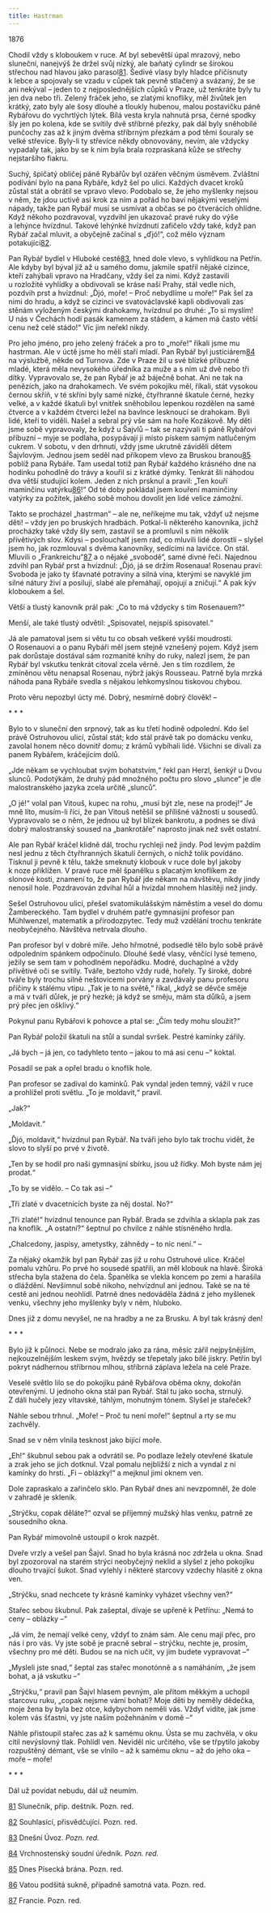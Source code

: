 ```yaml
---
title: Hastrman
---
```


1876

Chodil vždy s kloboukem v ruce. Ať byl sebevětší úpal mrazový, nebo sluneční, nanejvýš že držel svůj nízký, ale baňatý cylindr se širokou střechou nad hlavou jako parasol[81](#footnote-27518-81). Šedivé vlasy byly hladce přičísnuty k lebce a spojovaly se vzadu v cůpek tak pevně stlačený a svázaný, že se ani nekýval – jeden to z nejposlednějších cůpků v Praze, už tenkráte byly tu jen dva nebo tři. Zelený fráček jeho, se zlatými knoflíky, měl živůtek jen krátký, zato byly ale šosy dlouhé a tloukly hubenou, malou postavičku páně Rybářovu do vychrtlých lýtek. Bílá vesta kryla nahnutá prsa, černé spodky šly jen po kolena, kde se svítily dvě stříbrné přezky, pak dál byly sněhobílé punčochy zas až k jiným dvěma stříbrným přezkám a pod těmi šouraly se velké střevíce. Byly-li ty střevíce někdy obnovovány, nevím, ale vždycky vypadaly tak, jako by se k nim byla brala rozpraskaná kůže se střechy nejstaršího fiakru.

Suchý, špičatý obličej páně Rybářův byl ozářen věčným úsměvem. Zvláštní podívání bylo na pana Rybáře, když šel po ulici. Každých dvacet kroků zůstal stát a obrátil se vpravo vlevo. Podobalo se, že jeho myšlenky nejsou v něm, že jdou uctivě asi krok za ním a pořád ho baví nějakými veselými nápady, takže pan Rybář musí se usmívat a občas se po čtverácích ohlídne. Když někoho pozdravoval, vyzdvihl jen ukazovač pravé ruky do výše a lehýnce hvízdnul. Takové lehýnké hvízdnutí zafičelo vždy také, když pan Rybář začal mluvit, a obyčejně začínal s „ďjó!“, což mělo význam potakující[82](#footnote-27518-82).

Pan Rybář bydlel v Hluboké cestě[83](#footnote-27518-83), hned dole vlevo, s vyhlídkou na Petřín. Ale kdyby byl býval již až u samého domu, jakmile spatřil nějaké cizince, kteří zahýbali vpravo na Hradčany, vždy šel za nimi. Když zastavili u rozložité vyhlídky a obdivovali se kráse naší Prahy, stál vedle nich, pozdvih prst a hvízdnul: „Ďjó, moře! – Proč nebydlíme u moře!“ Pak šel za nimi do hradu, a když se cizinci ve svatováclavské kapli obdivovali zas stěnám vyloženým českými drahokamy, hvízdnul po druhé: „To si myslím! U nás v Čechách hodí pasák kamenem za stádem, a kámen má často větší cenu než celé stádo!“ Víc jim neřekl nikdy.

Pro jeho jméno, pro jeho zelený fráček a pro to „moře!“ říkali jsme mu hastrman. Ale v úctě jsme ho měli staří mladí. Pan Rybář byl justiciárem[84](#footnote-27518-84) na výslužbě, někde od Turnova. Zde v Praze žil u své blízké příbuzné mladé, která měla nevysokého úředníka za muže a s ním už dvě nebo tři dítky. Vypravovalo se, že pan Rybář je až báječně bohat. Ani ne tak na penězích, jako na drahokamech. Ve svém pokojíku měl, říkali, stát vysokou černou skříň, v té skříni byly samé nízké, čtyřhranné škatule černé, hezky velké, a v každé škatuli byl vnitřek sněhobílou lepenkou rozdělen na samé čtverce a v každém čtverci ležel na bavlnce lesknoucí se drahokam. Byli lidé, kteří to viděli. Našel a sebral prý vše sám na hoře Kozákově. My děti jsme sobě vypravovaly, že když u Šajvlů – tak se nazývali ti páně Rybářovi příbuzní – myje se podlaha, posypávají ji místo pískem samým natlučeným cukrem. V sobotu, v den drhnutí, vždy jsme ukrutně záviděli dětem Šajvlovým. Jednou jsem seděl nad příkopem vlevo za Bruskou branou[85](#footnote-27518-85) poblíž pana Rybáře. Tam usedal totiž pan Rybář každého krásného dne na hodinku pohodlně do trávy a kouřil si z krátké dýmky. Tenkrát šli náhodou dva větší studující kolem. Jeden z nich prsknul a pravil: „Ten kouří maminčinu vatýrku[86](#footnote-27518-86)!“ Od té doby pokládal jsem kouření maminčiny vatýrky za požitek, jakého sobě mohou dovolit jen lidé velice zámožní.

Takto se procházel „hastrman“ – ale ne, neříkejme mu tak, vždyť už nejsme děti! – vždy jen po bruských hradbách. Potkal-li některého kanovníka, jichž procházky také vždy šly sem, zastavil se a promluvil s ním několik přívětivých slov. Kdysi – poslouchalť jsem rád, co mluvili lidé dorostlí – slyšel jsem ho, jak rozmlouval s dvěma kanovníky, sedícími na lavičce. On stál. Mluvili o „Frankreichu“[87](#footnote-27518-87) a o nějaké „svobodě“, samé divné řeči. Najednou zdvihl pan Rybář prst a hvízdnul: „Ďjó, já se držím Rosenaua! Rosenau praví: Svoboda je jako ty šťavnaté potraviny a silná vína, kterými se navyklé jim silné nátury živí a posilují, slabé ale přemáhají, opojují a zničují.“ A pak kýv kloboukem a šel.

Větší a tlustý kanovník prál pak: „Co to má vždycky s tím Rose­nauem?“

Menší, ale také tlustý odvětil: „Spisovatel, nejspíš spisovatel.“

Já ale pamatoval jsem si větu tu co obsah veškeré vyšší moudrosti. O Rosenauovi a o panu Rybáři měl jsem stejně vznešený pojem. Když jsem pak dorůstaje dostával sám rozmanité knihy do ruky, nalezl jsem, že pan Rybář byl vskutku tenkrát citoval zcela věrně. Jen s tím rozdílem, že zmíněnou větu nenapsal Rosenau, nýbrž jakýs Rousseau. Patrně byla mrzká náhoda pana Rybáře svedla s nějakou lehkomyslnou tiskovou chybou.

Proto věru nepozbyl úcty mé. Dobrý, nesmírně dobrý člověk! –

\* \* \*

Bylo to v sluneční den srpnový, tak as ku třetí hodině odpolední. Kdo šel právě Ostruhovou ulicí, zůstal stát; kdo stál právě tak po domácku venku, zavolal honem něco dovnitř domu; z krámů vybíhali lidé. Všichni se dívali za panem Rybářem, kráčejícím dolů.

„Jde někam se vychloubat svým bohatstvím,“ řekl pan Herzl, šenkýř u Dvou slunců. Podotýkám, že druhý pád množného počtu pro slovo „slunce“ je dle malostranského jazyka zcela určitě „slunců“.

„O jé!“ volal pan Vitouš, kupec na rohu, „musí být zle, nese na prodej!“ Je mně líto, musím-li říci, že pan Vitouš netěšil se přílišné vážnosti u sousedů. Vypravovalo se o něm, že jednou už byl blízek bankrotu, a podnes se dívá dobrý malostranský soused na „bankrotáře“ naprosto jinak než svět ostatní.

Ale pan Rybář kráčel klidně dál, trochu rychleji než jindy. Pod levým paždím nesl jednu z těch čtyřhranných škatulí černých, o nichž tolik povídáno. Tisknul ji pevně k tělu, takže smeknutý klobouk v ruce dole byl jakoby k noze přiklížen. V pravé ruce měl španělku s placatým knoflíkem ze slonové kosti, znamení to, že pan Rybář jde někam na návštěvu, nikdy jindy nenosil hole. Pozdravován zdvihal hůl a hvízdal mnohem hlasitěji než jindy.

Sešel Ostruhovou ulicí, přešel svatomikulášským náměstím a vesel do domu Žambereckého. Tam bydlel v druhém patře gymnasijní profesor pan Mühlwenzel, matematik a přírodozpytec. Tedy muž vzdělání trochu tenkráte neobyčejného. Návštěva netrvala dlouho.

Pan profesor byl v dobré míře. Jeho hřmotné, podsedlé tělo bylo sobě právě odpoledním spánkem odpočinulo. Dlouhé šedé vlasy, věnčící lysé temeno, ježily se sem tam v pohodlném nepořádku. Modré, duchaplné a vždy přívětivé oči se svítily. Tváře, beztoho vždy rudé, hořely. Ty široké, dobré tváře byly trochu silně neštovicemi porvány a zavdávaly panu profesoru příčiny k stálému vtipu. „Tak je to na světě,“ říkal, „když se děvče směje a má v tváři důlek, je prý hezké; já když se směju, mám sta důlků, a jsem prý přec jen ošklivý.“

Pokynul panu Rybářovi k pohovce a ptal se: „Čím tedy mohu sloužit?“

Pan Rybář položil škatuli na stůl a sundal svršek. Pestré kamínky zářily.

„Já bych – já jen, co tadyhleto tento – jakou to má asi cenu –“ koktal.

Posadil se pak a opřel bradu o knoflík hole.

Pan profesor se zadíval do kamínků. Pak vyndal jeden temný, vážil v ruce a prohlížel proti světlu. „To je moldavit,“ pravil.

„Jak?“

„Moldavit.“

„Ďjó, moldavit,“ hvízdnul pan Rybář. Na tváři jeho bylo tak trochu vidět, že slovo to slyší po prvé v životě.

„Ten by se hodil pro naši gymnasijní sbírku, jsou už řídky. Moh byste nám jej prodat.“

„To by se vidělo. – Co tak asi –“

„Tři zlaté v dvacetnících byste za něj dostal. No?“

„Tři zlaté!“ hvízdnul tenounce pan Rybář. Brada se zdvihla a sklapla pak zas na knoflík. „A ostatní?“ šeptnul po chvilce z náhle stísněného hrdla.

„Chalcedony, jaspisy, ametystky, záhnědy – to nic není.“ –

Za nějaký okamžik byl pan Rybář zas již u rohu Ostruhové ulice. Kráčel pomalu vzhůru. Po prvé ho sousedé spatřili, an měl klobouk na hlavě. Široká střecha byla stažena do čela. Španělka se vlekla koncem po zemi a harašila o dláždění. Nevšimnul sobě nikoho, nehvízdnul ani jednou. Také se na té cestě ani jednou neohlídl. Patrně dnes nedováděla žádná z jeho myšlenek venku, všechny jeho myšlenky byly v něm, hluboko.

Dnes již z domu nevyšel, ne na hradby a ne za Brusku. A byl tak krásný den!

\* \* \*

Bylo již k půlnoci. Nebe se modralo jako za rána, měsíc zářil nej­pyšnějším, nejkouzelnějším leskem svým, hvězdy se třepetaly jako bílé jiskry. Petřín byl pokryt nádhernou stříbrnou mlhou, stříbrná záplava ležela na celé Praze.

Veselé světlo lilo se do pokojíku páně Rybářova oběma okny, dokořán otevřenými. U jednoho okna stál pan Rybář. Stál tu jako socha, strnulý. Z dáli hučely jezy vltavské, táhlým, mohutným tónem. Slyšel je stařeček?

Náhle sebou trhnul. „Moře! – Proč tu není moře!“ šeptnul a rty se mu zachvěly.

Snad se v něm vlnila tesknost jako bijící moře.

„Eh!“ škubnul sebou pak a odvrátil se. Po podlaze ležely otevřené škatule a zrak jeho se jich dotknul. Vzal pomalu nejbližší z nich a vyndal z ní kamínky do hrsti. „Fi – oblázky!“ a mejknul jimi oknem ven.

Dole zapraskalo a zařinčelo sklo. Pan Rybář dnes ani nevzpomněl, že dole v zahradě je skleník.

„Strýčku, copak děláte?“ ozval se příjemný mužský hlas venku, patrně ze sousedního okna.

Pan Rybář mimovolně ustoupil o krok nazpět.

Dveře vrzly a vešel pan Šajvl. Snad ho byla krásná noc zdržela u okna. Snad byl zpozoroval na starém strýci neobyčejný neklid a slyšel z jeho pokojíku dlouho trvající šukot. Snad vylehly i některé starcovy vzdechy hlasitě z okna ven.

„Strýčku, snad nechcete ty krásné kamínky vyházet všechny ven?“

Stařec sebou škubnul. Pak zašeptal, dívaje se upřeně k Petřínu: „Nemá to ceny – oblázky –“

„Já vím, že nemají velké ceny, vždyť to znám sám. Ale cenu mají přec, pro nás i pro vás. Vy jste sobě je pracně sebral – strýčku, nechte je, prosím, všechny pro mé děti. Budou se na nich učit, vy jim budete vypravovat –“

„Mysleli jste snad,“ šeptal zas stařec monotónně a s namáháním, „že jsem bohat, a já vskutku –“

„Strýčku,“ pravil pan Šajvl hlasem pevným, ale přitom měkkým a uchopil starcovu ruku, „copak nejsme vámi bohati? Moje děti by neměly dědečka, moje žena by byla bez otce, kdybychom neměli vás. Vždyť vidíte, jak jsme kolem vás šťastni, vy jste naším požehnáním v domě –“

Náhle přistoupil stařec zas až k samému oknu. Ústa se mu zachvěla, v oku cítil nevýslovný tlak. Pohlídl ven. Neviděl nic určitého, vše se třpytilo jakoby rozpuštěný démant, vše se vlnilo – až k samému oknu – až do jeho oka – moře – moře!

\* \* \*

Dál už povídat nebudu, dál už neumím.

[81](#footnote-27518-81-backlink) Slunečník, příp. deštník. Pozn. red.

[82](#footnote-27518-82-backlink) Souhlasící, přisvědčující. Pozn. red.

[83](#footnote-27518-83-backlink) Dnešní Úvoz. _Pozn. red._

[84](#footnote-27518-84-backlink) Vrchnostenský soudní úředník. _Pozn. red._

[85](#footnote-27518-85-backlink) Dnes Písecká brána. Pozn. red.

[86](#footnote-27518-86-backlink) Vatou podšitá sukně, případně samotná vata. Pozn. red.

[87](#footnote-27518-87-backlink) Francie. Pozn. red.
